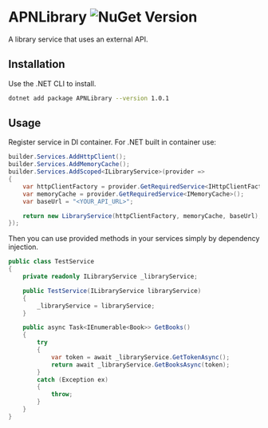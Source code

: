# APNLibrary ![NuGet Version](https://img.shields.io/nuget/v/APNLibrary)

A library service that uses an external API.

## Installation

Use the .NET CLI to install.

```bash
dotnet add package APNLibrary --version 1.0.1
```

## Usage

Register service in DI container. For .NET built in container use:
```csharp
builder.Services.AddHttpClient();
builder.Services.AddMemoryCache();
builder.Services.AddScoped<ILibraryService>(provider =>
{
    var httpClientFactory = provider.GetRequiredService<IHttpClientFactory>();
    var memoryCache = provider.GetRequiredService<IMemoryCache>();
    var baseUrl = "<YOUR_API_URL>";

    return new LibraryService(httpClientFactory, memoryCache, baseUrl);
});
```

Then you can use provided methods in your services simply by dependency injection.

```csharp
public class TestService
{
    private readonly ILibraryService _libraryService;

    public TestService(ILibraryService libraryService)
    {
        _libraryService = libraryService;
    }

    public async Task<IEnumerable<Book>> GetBooks()
    {
        try
        {
            var token = await _libraryService.GetTokenAsync();
            return await _libraryService.GetBooksAsync(token);
        }
        catch (Exception ex)
        {
            throw;
        }
    }
}
```
